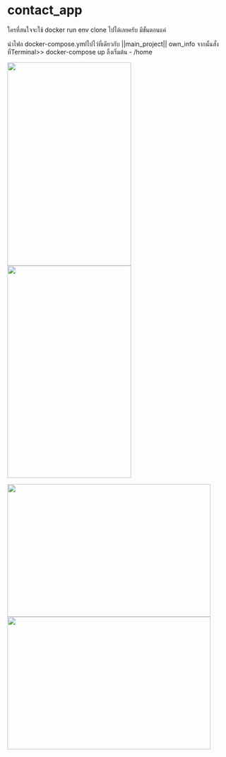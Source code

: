 # contact_app

ใครที่สนใจจะใช้ docker run env clone ไปได้เลยครับ มีขั้นตอนแค่

นำไฟล docker-compose.ymlไปไว่ที่เดียวกับ ||main_project|| own_info
จากนั้นสั่งที่Terminal>> docker-compose up
ลิ้งเริ่มต้น - /home

<img width="280" height="460" src="screenshots/Screenshot 202021-05-27 20055723.png"> 
<img width="280" height="480" src="Screenshots/Screenshot 202021-05-27 20055804.png">
</p>
</p>
<img width="460" height="300" src="Screenshots/Screenshot 202021-05-27 20055245.png">
<img width="460" height="300" src="Screenshots/Screenshot 202021-05-27 20055545.png">
</p>
</p>
